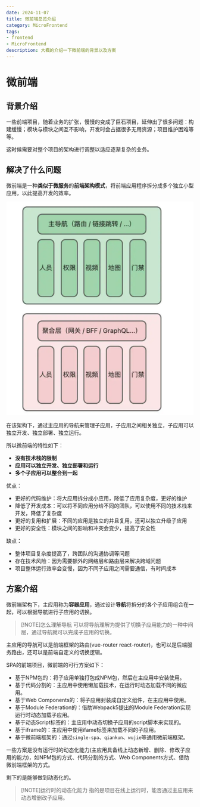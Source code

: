 ```yaml
---
date: 2024-11-07
title: 微前端总览介绍
category: MicroFrontend
tags:
- frontend
- MicroFrontend
description: 大概的介绍一下微前端的背景以及方案
---
```


# 微前端

## 背景介绍

一些前端项目，随着业务的扩张，慢慢的变成了巨石项目，延伸出了很多问题：构建缓慢；模块与模块之间互不影响，开发时会占据很多无用资源；项目维护困难等等。

这时候需要对整个项目的架构进行调整以适应逐渐复杂的业务。

## 解决了什么问题

微前端是一种**类似于微服务**的**前端架构模式**，将前端应用程序拆分成多个独立小型应用，以此提高开发的效率。

![image-20240821135651259](./image-20240821135651259.png)

在该架构下，通过主应用的导航来管理子应用，子应用之间相关独立，子应用可以独立开发、独立部署、独立运行。

所以微前端的特性如下：

- **没有技术栈的限制**
- **应用可以独立开发、独立部署和运行**
- **多个子应用可以整合到一起**

优点：

- 更好的代码维护：将大应用拆分成小应用，降低了应用复杂度，更好的维护
- 降低了开发成本：可以将不同应用分给不同的团队，可以使用不同的技术栈来开发，降低了复杂度
- 更好的复用和扩展：不同的应用是独立的并且复用，还可以独立升级子应用
- 更好的安全性：模块之间的影响和冲突会变少，提高了安全性

缺点：

- 整体项目复杂度提高了，跨团队的沟通协调等问题
- 存在技术风险：因为需要额外的网络层和路由层来解决跨域问题
- 项目整体运行效率会变慢，因为不同子应用之间需要通信，有时间成本

## 方案介绍

微前端架构下，主应用称为**容器应用**，通过设计**导航**将拆分的各个子应用组合在一起，可以根据导航进行子应用的切换。

> [!NOTE]怎么理解导航
> 可以将导航理解为提供了切换子应用能力的一种中间层，通过导航就可以完成子应用的切换。

主应用的导航可以是前端框架的路由(vue-router react-router)，也可以是后端服务路由，还可以是前端自定义的切换逻辑。

SPA的前端项目，微前端的可行方案如下：

- 基于NPM包的：将子应用单独打包成NPM包，然后在主应用中安装使用。
- 基于代码分割的：主应用中使用懒加载技术，在运行时动态加载不同的微应用。
- 基于Web Components的：将子应用封装成自定义组件，在主应用中使用。
- 基于Module Federation的：借助Webpack5提出的Module Federation实现运行时动态加载子应用。
- 基于动态Script标签的：主应用中动态切换子应用的script脚本来实现的。
- 基于iframe的：主应用中使用ifame标签来加载不同的子应用。
- 基于微前端框架的：通过`single-spa`、`qiankun`、`wujie`等通用微前端框架。

一些方案是没有运行时的动态化能力(主应用具备线上动态新增、删除、修改子应用的能力)，如NPM包的方式、代码分割的方式、Web Components方式、借助微前端框架的方式。

剩下的是能够做到动态化的。

> [!NOTE]运行时的动态化能力
> 指的是项目在线上运行时，能否通过主应用来动态增删改子应用。

